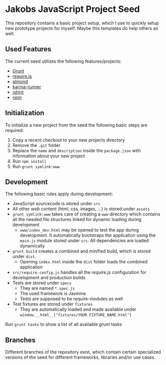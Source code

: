 # Jakobs JavaScript Project Seed

This repository contains a basic project setup, which I use to quickly setup
new prototype projects for myself. Maybe this templates do help others as
well.

## Used Features

The current seed utilizes the following features/projects:

- [Grunt](http://gruntjs.com)
- [require.js](http://requirejs.org/)
- [almond](https://github.com/jrburke/almond)
- [karma-runner](http://karma-runner.github.io/)
- [jshint](http://www.jshint.com/)
- [npm](http://npmjs.org)

## Initialization

To initialize a new project from the seed the following basic steps are
required:

1. Copy a recent checkout to your new projects directory
2. Remove the `.git` folder
3. Replace the `name` and `description` inside the `package.json` with
   information about your new project
4. Run `npm install`
5. Run `grunt symlink:www`

## Development

The following basic rules apply during development:

- JavaScript sourcecode is stored under `src`
- All other *web* content (html, css, images, ...) is stored under `assets`
- `grunt symlink:www` takes care of creating a `www` directory which contains
  all the needed file structures linked for dynamic loading during development
    - `www/index_dev.html` may be opened to test the app during development. It
      automatically bootstraps the application using the `main.js` module stored
      under `src`. All dependencies are loaded dynamically
- `grunt build` creates a combined and minified build, which is stored under
  `dist`. 
    - Opening `index.html` inside the `dist` folder loads the combined
      application
- `src/require.config.js` handles all the *require.js* configuration for
  development and production builds
- Tests are stored under `specs`
    - They are named `*.spec.js`
    - The used framework is Jasmine
    - Tests are supposed to be require-modules as well
- Test fixtures are stored under `fixtures`
    - They are automatically loaded and made available under
      `window.__html__["fixtures/YOUR_FIXTURE_NAME.html"]`

Run `grunt tasks` to show a list of all available *grunt* tasks

## Branches

Different branches of the repository exist, which contain certain specialized
versions of the seed for different frameworks, libraries and/or use cases.

